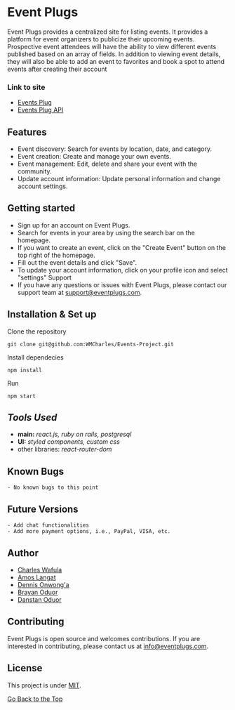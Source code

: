 # Event Plugs
Event Plugs provides a  centralized site for listing events. It provides a platform for event organizers to publicize their upcoming events. Prospective event attendees will have the ability to view different events published based on an array of fields. In addition to viewing event details, they will also be able to add an event to favorites and book a spot to attend events after creating their account
### **Link to site**
* <a href="https://eventplugs.vercel.app/"> Events Plug</a>
* <a href="https://event-plug.onrender.com/"> Events Plug API</a>

## Features
* Event discovery: Search for events by location, date, and category.
* Event creation: Create and manage your own events.
* Event management: Edit, delete and share your event with the community.
* Update account information: Update personal information and change account settings.

## Getting started

* Sign up for an account on Event Plugs.
* Search for events in your area by using the search bar on the homepage.
* If you want to create an event, click on the "Create Event" button on the top right of the homepage.
* Fill out the event details and click "Save".
* To update your account information, click on your profile icon and select "settings"
Support
* If you have any questions or issues with Event Plugs, please contact our support team at support@eventplugs.com.

## Installation & Set up

Clone the repository
```
git clone git@github.com:WMCharles/Events-Project.git
```

Install dependecies

```
npm install
```
Run
```
npm start
```

## **_Tools Used_**

- **main:** _react.js, ruby on rails, postgresql_
- **UI:** _styled components, custom css_
- other libraries: _react-router-dom_

## Known Bugs

    - No known bugs to this point

## Future Versions
    - Add chat functionalities
    - Add more payment options, i.e., PayPal, VISA, etc.

## Author

+ [Charles Wafula](https://github.com/WMCharles)
+ [Amos Langat](https://github.com/LangatAmos)
+ [Dennis Onwong'a](https://github.com/Denis4pf)
+ [Brayan Oduor](https://github.com/0-brayarn)
+ [Danstan Oduor](https://github.com/danstan-o)

## Contributing
Event Plugs is open source and welcomes contributions. If you are interested in contributing, please contact us at info@eventplugs.com.

## License
This project is under [MIT](LICENSE).

[Go Back to the Top](#event-plugs)